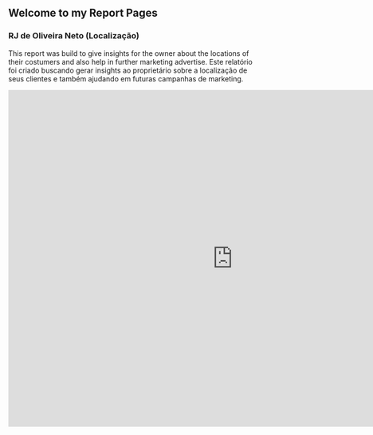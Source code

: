 ## Welcome to my Report Pages

### RJ de Oliveira Neto (Localização)
This report was build to give insights for the owner about the locations of their costumers and also help in further marketing advertise.
Este relatório foi criado buscando gerar insights ao proprietário sobre a localização de seus clientes e também ajudando em futuras campanhas de marketing.

<iframe width="900" height="675" src="https://datastudio.google.com/embed/reporting/6c7d5f4a-9001-4ddd-a66b-3f75a7a497d0/page/tymjC" frameborder="0" style="border:0" allowfullscreen></iframe>



